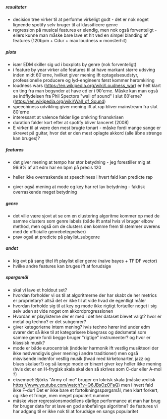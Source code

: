 ##### resultater

- decision tree virker til at performe virkeligt godt - det er nok noget lignende spotify selv bruger til at klassificere genre
- regression på musical features er elendig, men nok også forventeligt - ellers kunne man måske bare lave et hit ved en simpel blanding af features (120bpm + Cdur + max loudness = monsterhit)

##### plots

- især EDM skiller sig ud i boxplots by genre (nok forventeligt)
- i feature by year virker alle features til at have markant større udsving inden midt 60'erne, hvilket giver mening ift optagelsesudstyr, professionelle producere og lyd-engineers først kommer heromkiring
- loudness wars (https://en.wikipedia.org/wiki/Loudness_war) er helt klart en ting fra man begynder at have cd'er i 90'erne. Måske kan man også se indflydelsen fra Phil Spectors "wall of sound" i slut 60'erne? (https://en.wikipedia.org/wiki/Wall_of_Sound)
- speechiness udvikling giver mening ift at rap bliver mainstream fra slut 80'erne
- interessant at valence falder lige omkring finanskrisen
- duration falder kort efter at spotify bliver lanceret (2008)
- E virker til at være den mest brugte tonart - måske fordi mange sange er skrevet på guitar, hvor det er den mest oplagte akkord (alle åbne strenge kan bruges)?

##### features

- det giver mening at tempo har stor betydning - jeg forestiller mig at 99.9% af alt edm har en bpm på precis 120

- heller ikke overraskende at speechiness i hvert fald kan predicte rap
- giver også mening at mode og key har ret lav betydning - faktisk overraskende meget betydning

##### genre

- det ville være sjovt at se om en clustering algoritme kommer op med de samme clusters som genre labels (både ift antal hvis vi bruger elbow method, men også om de clusters den komme frem til stemmer overens med de officialle genrebetegnelser)
- prøv også at predicte på playlist_subgenre

##### andet

- kig evt på sang titel ift playlist eller genre (naive bayes + TFIDF vector)
- hvilke andre features kan bruges ift at forudsige

##### spørgsmål

- skal vi lave et holdout set?
- hvordan forholder vi os til at algoritmerne der har skabt de her metrics er proprietary? altså det er ikke til at vide hvad de egentligt måler
- hvordan forholde sig til at key og mode ikke rigtigt fortæller noget i sig selv uden at vide noget om akkordprogressionen
- Hvordan er playlisterne der er med i det her dataset blevet valgt? hvor er metal og techno? er det subgenrer?
- giver kategorierne intern mening? hvis techno hører ind under edm svarer det så ikke til at kategorisere bluegrass og dødsmetal som samme genre fordi begge bruger "rigtige" instrumenter? og hvor er klassisk musik?
- mode er både eurocentrisk (inddeler harmonik ift vestlig musikteori der ikke nødvendigvis giver mening i andre traditioner) men også misvisende indenfor vestlig musik (hvad med kirketonarter, jazz og blues skalaer?) og så længe mode er binært giver key heller ikke mening (hvis det er en H-frygisk skala skal den så skrives som C-dur eller A-mol ?)
- eksempel: Björks "Army of me" bruger en lokrisk skala (måske æolisk https://www.youtube.com/watch?v=Q6JBsOzOFaQ) men i hvert fald ikke F-dur! Det er ikke bare et fortolkningsspørgsmål, men klart forkert, og ikke et fringe, men meget populært nummer
- måske viser regressionsmodellens dårlige performance at man har brug for bruger data for at lave en god anbefalings algoritme? de features vi har adgang til er ikke nok til at forudsige en sangs popularitet
